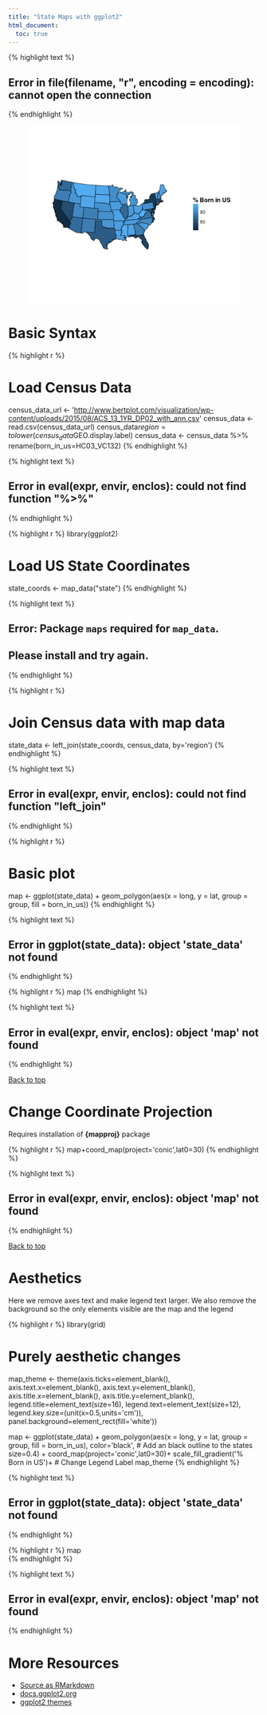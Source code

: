 ```yaml
---
title: "State Maps with ggplot2"
html_document:
  toc: true
---
```



{% highlight text %}
## Error in file(filename, "r", encoding = encoding): cannot open the connection
{% endhighlight %}


<img src="/figure/source/2016-01-26-ggplot-statemaps/unnamed-chunk-1-1.png" title="plot of chunk unnamed-chunk-1" alt="plot of chunk unnamed-chunk-1" style="display: block; margin: auto;" />


# Basic Syntax


{% highlight r %}
# Load Census Data
census_data_url <- 'http://www.bertplot.com/visualization/wp-content/uploads/2015/08/ACS_13_1YR_DP02_with_ann.csv'
census_data <- read.csv(census_data_url)
census_data$region = tolower(census_data$GEO.display.label)
census_data <- census_data %>% rename(born_in_us=HC03_VC132)
{% endhighlight %}



{% highlight text %}
## Error in eval(expr, envir, enclos): could not find function "%>%"
{% endhighlight %}



{% highlight r %}
library(ggplot2)
# Load US State Coordinates
state_coords <- map_data("state")
{% endhighlight %}



{% highlight text %}
## Error: Package `maps` required for `map_data`.
## Please install and try again.
{% endhighlight %}



{% highlight r %}
# Join Census data with map data
state_data <- left_join(state_coords,
                       census_data,
                       by='region')
{% endhighlight %}



{% highlight text %}
## Error in eval(expr, envir, enclos): could not find function "left_join"
{% endhighlight %}



{% highlight r %}
# Basic plot
map <- 
  ggplot(state_data) +
  geom_polygon(aes(x = long, y = lat,
                   group = group,
                   fill = born_in_us))
{% endhighlight %}



{% highlight text %}
## Error in ggplot(state_data): object 'state_data' not found
{% endhighlight %}



{% highlight r %}
map
{% endhighlight %}



{% highlight text %}
## Error in eval(expr, envir, enclos): object 'map' not found
{% endhighlight %}

<a href="#top">Back to top</a>

# Change Coordinate Projection
Requires installation of <b>{mapproj}</b> package

{% highlight r %}
map+coord_map(project='conic',lat0=30)
{% endhighlight %}



{% highlight text %}
## Error in eval(expr, envir, enclos): object 'map' not found
{% endhighlight %}

<a href="#top">Back to top</a>

# Aesthetics

Here we remove axes text and make legend text larger.  We also remove the background so the only elements visible are the map and the legend


{% highlight r %}
library(grid)

# Purely aesthetic changes
map_theme <- 
  theme(axis.ticks=element_blank(),
        axis.text.x=element_blank(),
        axis.text.y=element_blank(),
        axis.title.x=element_blank(),
        axis.title.y=element_blank(),
        legend.title=element_text(size=16),
        legend.text=element_text(size=12),
        legend.key.size=(unit(x=0.5,units='cm')),
        panel.background=element_rect(fill='white'))

map <- 
  ggplot(state_data) +
  geom_polygon(aes(x = long, y = lat,
                   group = group,
                   fill = born_in_us),
               color='black',           # Add an black outline to the states
               size=0.4) +
  coord_map(project='conic',lat0=30)+
  scale_fill_gradient('% Born in US')+  # Change Legend Label
  map_theme
{% endhighlight %}



{% highlight text %}
## Error in ggplot(state_data): object 'state_data' not found
{% endhighlight %}



{% highlight r %}
map  
{% endhighlight %}



{% highlight text %}
## Error in eval(expr, envir, enclos): object 'map' not found
{% endhighlight %}

# More Resources
- [Source as RMarkdown](https://github.com/rweyant/bertplot/blob/master/R/tutorials/ggplot-statemaps/ggplot-statemaps.Rmd)
- [docs.ggplot2.org](http://docs.ggplot2.org/current/geom_polygon.html)
- [ggplot2 themes](http://docs.ggplot2.org/dev/vignettes/themes.html)
